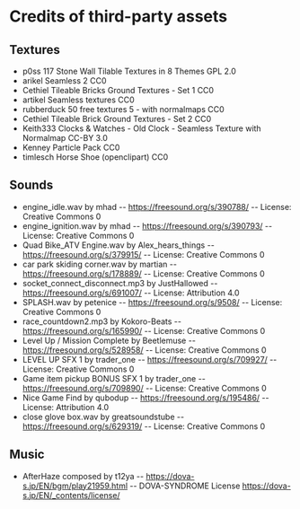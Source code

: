 # Credits of third-party assets
## Textures
* p0ss	117 Stone Wall Tilable Textures in 8 Themes	GPL 2.0
* arikel	Seamless 2	CC0
* Cethiel	Tileable Bricks Ground Textures - Set 1	CC0
* artikel Seamless textures	CC0
* rubberduck	50 free textures 5 - with normalmaps	CC0
* Cethiel	Tileable Brick Ground Textures - Set 2	CC0
* Keith333	Clocks & Watches - Old Clock - Seamless Texture with Normalmap	CC-BY 3.0
* Kenney	Particle Pack	CC0
* timlesch	Horse Shoe (openclipart)	CC0

## Sounds
* engine_idle.wav by mhad -- https://freesound.org/s/390788/ -- License: Creative Commons 0
* engine_ignition.wav by mhad -- https://freesound.org/s/390793/ -- License: Creative Commons 0
* Quad Bike_ATV Engine.wav by Alex_hears_things -- https://freesound.org/s/379915/ -- License: Creative Commons 0
* car park skiding corner.wav by martian -- https://freesound.org/s/178889/ -- License: Creative Commons 0
* socket_connect_disconnect.mp3 by JustHallowed -- https://freesound.org/s/691007/ -- License: Attribution 4.0
* SPLASH.wav by petenice -- https://freesound.org/s/9508/ -- License: Creative Commons 0
* race_countdown2.mp3 by Kokoro-Beats -- https://freesound.org/s/165990/ -- License: Creative Commons 0
* Level Up / Mission Complete by Beetlemuse -- https://freesound.org/s/528958/ -- License: Creative Commons 0
* LEVEL UP SFX 1 by trader_one -- https://freesound.org/s/709927/ -- License: Creative Commons 0
* Game item pickup BONUS SFX 1 by trader_one -- https://freesound.org/s/709890/ -- License: Creative Commons 0
* Nice Game Find by qubodup -- https://freesound.org/s/195486/ -- License: Attribution 4.0
* close glove box.wav by greatsoundstube -- https://freesound.org/s/629319/ -- License: Creative Commons 0

## Music
* AfterHaze composed by t12ya -- https://dova-s.jp/EN/bgm/play21959.html -- DOVA-SYNDROME License https://dova-s.jp/EN/_contents/license/
